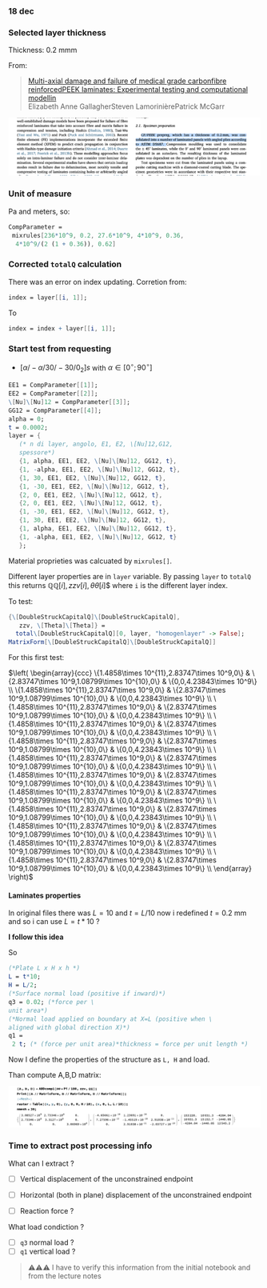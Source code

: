 
### 18 dec

### Selected layer thickness

Thickness: 0.2 mmm

From:

> [Multi-axial damage and failure of medical grade carbonfibre reinforcedPEEK laminates: Experimental testing and computational modellin](https://doi.org/10.1016/j.jmbbm.2018.03.015)
> <br>Elizabeth Anne GallagherSteven LamorinièrePatrick McGarr

![](fig/2021-12-18-09-58-05.png)

### Unit of measure 

Pa and meters, so:

```mathematica
CompParameter = 
 mixrules[236*10^9, 0.2, 27.6*10^9, 4*10^9, 0.36, 
  4*10^9/(2 (1 + 0.36)), 0.62]
```


### Corrected `totalQ` calculation

There was an error on index updating. 
Corretion from:
```mathematica
index = layer[[i, 1]];
```

To 
```mathematica
index = index + layer[[i, 1]];
```

### Start test from requesting

- $\left[\alpha/-\alpha/30/-30/0_2\right]s$ with $\alpha\in\left[0^\circ;90^\circ\right]$

```mathematica
EE1 = CompParameter[[1]];
EE2 = CompParameter[[2]];
\[Nu]\[Nu]12 = CompParameter[[3]];
GG12 = CompParameter[[4]];
alpha = 0;
t = 0.0002;
layer = {
   (* n di layer, angolo, E1, E2, \[Nu]12,G12,
   spessore*)
   {1, alpha, EE1, EE2, \[Nu]\[Nu]12, GG12, t},
   {1, -alpha, EE1, EE2, \[Nu]\[Nu]12, GG12, t},
   {1, 30, EE1, EE2, \[Nu]\[Nu]12, GG12, t},
   {1, -30, EE1, EE2, \[Nu]\[Nu]12, GG12, t},
   {2, 0, EE1, EE2, \[Nu]\[Nu]12, GG12, t},
   {2, 0, EE1, EE2, \[Nu]\[Nu]12, GG12, t},
   {1, -30, EE1, EE2, \[Nu]\[Nu]12, GG12, t},
   {1, 30, EE1, EE2, \[Nu]\[Nu]12, GG12, t},
   {1, alpha, EE1, EE2, \[Nu]\[Nu]12, GG12, t},
   {1, -alpha, EE1, EE2, \[Nu]\[Nu]12, GG12, t}
   };
```

Material proprieties was calcuated by `mixrules[]`. 

Different layer properties are in `layer` variable. By passing `layer` to `totalQ` this returns $\mathbb Q\mathbb Q[i],zzv[i],\theta\theta[i]$$ where `i` is the different layer index.  

To test:
```mathematica
{\[DoubleStruckCapitalQ]\[DoubleStruckCapitalQ], 
   zzv, \[Theta]\[Theta]} = 
  total\[DoubleStruckCapitalQ][0, layer, "homogenlayer" -> False];
MatrixForm[\[DoubleStruckCapitalQ]\[DoubleStruckCapitalQ]]
```

For this first test:

$\left(
\begin{array}{ccc}
 \{1.4858\times 10^{11},2.83747\times 10^9,0\} & \{2.83747\times 10^9,1.08799\times 10^{10},0\} & \{0,0,4.23843\times 10^9\} \\
 \{1.4858\times 10^{11},2.83747\times 10^9,0\} & \{2.83747\times 10^9,1.08799\times 10^{10},0\} & \{0,0,4.23843\times 10^9\} \\
 \{1.4858\times 10^{11},2.83747\times 10^9,0\} & \{2.83747\times 10^9,1.08799\times 10^{10},0\} & \{0,0,4.23843\times 10^9\} \\
 \{1.4858\times 10^{11},2.83747\times 10^9,0\} & \{2.83747\times 10^9,1.08799\times 10^{10},0\} & \{0,0,4.23843\times 10^9\} \\
 \{1.4858\times 10^{11},2.83747\times 10^9,0\} & \{2.83747\times 10^9,1.08799\times 10^{10},0\} & \{0,0,4.23843\times 10^9\} \\
 \{1.4858\times 10^{11},2.83747\times 10^9,0\} & \{2.83747\times 10^9,1.08799\times 10^{10},0\} & \{0,0,4.23843\times 10^9\} \\
 \{1.4858\times 10^{11},2.83747\times 10^9,0\} & \{2.83747\times 10^9,1.08799\times 10^{10},0\} & \{0,0,4.23843\times 10^9\} \\
 \{1.4858\times 10^{11},2.83747\times 10^9,0\} & \{2.83747\times 10^9,1.08799\times 10^{10},0\} & \{0,0,4.23843\times 10^9\} \\
 \{1.4858\times 10^{11},2.83747\times 10^9,0\} & \{2.83747\times 10^9,1.08799\times 10^{10},0\} & \{0,0,4.23843\times 10^9\} \\
 \{1.4858\times 10^{11},2.83747\times 10^9,0\} & \{2.83747\times 10^9,1.08799\times 10^{10},0\} & \{0,0,4.23843\times 10^9\} \\
 \{1.4858\times 10^{11},2.83747\times 10^9,0\} & \{2.83747\times 10^9,1.08799\times 10^{10},0\} & \{0,0,4.23843\times 10^9\} \\
 \{1.4858\times 10^{11},2.83747\times 10^9,0\} & \{2.83747\times 10^9,1.08799\times 10^{10},0\} & \{0,0,4.23843\times 10^9\} \\
\end{array}
\right)$

#### Laminates properties

In original files there was $L=10$ and $t=L/10$ now i redefined $t=0.2$ mm and so i can use $L=t*10$ ?

**I follow this idea**

So
```mathematica
(*Plate L x H x h *)
L = t*10;
H = L/2;
(*Surface normal load (positive if inward)*)
q3 = 0.02; (*force per \
unit area*)
(*Normal load applied on boundary at X=L (positive when \
aligned with global direction X)*)
q1 = 
 2 t; (* (force per unit area)*thickness = force per unit length *)
```

Now I define the properties of the structure as `L, H` and load.

Than compute A,B,D matrix:

![](fig/2021-12-18-10-10-45.png)

### Time to extract post processing info 

What can I extract ? 

* [ ] Vertical displacement of the unconstrained endpoint 
* [ ] Horizontal (both in plane) displacement of the unconstrained endpoint  
* [ ] Reaction force ? 


What load condiction ?

* [ ] `q3` normal load ? 
* [ ] `q1` vertical load ?

> ⚠️⚠️⚠️ I have to verify this information from the initial notebook and from the lecture notes